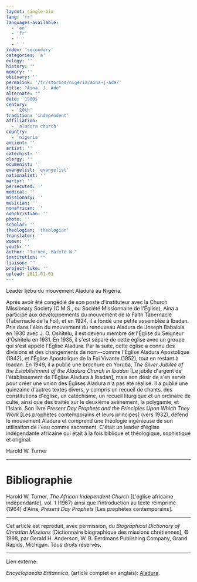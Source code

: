 ```yaml
---
layout: single-bio
lang: 'fr'
languages-available:
  - 'en'
  - 'fr'
  - ' '
  - ' '
index: 'secondary'
categories: 'a'
eulogy: ''
history: ''
memory: ''
obituary: ''
permalink: '/fr/stories/nigeria/aina-j-ade/'
title: "Aina, J. Ade"
alternate: ""
date: '1900s'
century:
  - '20th'
tradition: 'independent'
affiliation:
  - 'aladura church'
country:
  - 'nigeria'
ancient: ''
artist: ''
catechist: ''
clergy: ''
ecumenist: ''
evangelist: 'evangelist'
nationalist: ''
martyr: ''
persecuted: ''
medical: ''
missionary: ''
musician: ''
nonafrican: ''
nonchristian: ''
photo: ''
scholar: ''
theologian: 'theologian'
translator: ''
women: ''
youth: ''
author: "Turner, Harold W."
institution: ""
liaison: ""
project-luke: ''
upload: 2011-01-01
---
```




Leader Ijebu du mouvement Aladura au Nigéria.

Après avoir été congédié de son poste d'instituteur avec la Church Missionary Society (C.M.S., ou Société Missionnaire de l'Église), Aina a participé aux développements du mouvement de la Faith Tabernacle (Tabernacle de la Foi), et en 1924, il a fondé une petite assemblée à Ibadan. Pris dans l'élan du mouvement du renouveau Aladura de Joseph Babalola en 1930 avec J. O. Oshitelu, il est devenu membre de l'Église du Seigneur d'Oshitelu en 1931. En 1935, il s'est séparé de cette église avec un groupe qui s'est appelé l'Église Aladura. Par la suite, cette église a connu des divisions et des changements de nom--comme l'Église Aladura Apostolique (1942), et l'Église Apostolique de la Foi Vivante (1952), tout en restant à Ibadan. En 1949, il a publié une brochure en Yoruba, *The Silver Jubilee of the Establishment of the Aladura Church in Ibadan* [Le jubilé d'argent de l'établissement de l'Église Aladura à Ibadan], mais son désir de s'en servir pour créer une union des Églises Aladura n'a pas été réalisé. Il a publié une quinzaine d'autres textes divers, y compris un recueil de chants, des constitutions d'église, un catéchisme, un recueil liturgique et un ordinaire de culte, ainsi que des traités sur le deuxième avènement, la polygamie, et l'Islam. Son livre *Present Day Prophets and the Principles Upon Which They Work* [Les prophètes contemporains et leurs principes] (vers 1932), défend le mouvement Aladura et comprend une théologie ingénieuse de son utilisation de l'eau comme sacrement. C'était un leader d'église indépendante africaine qui était à la fois biblique et théologique, sophistiqué et original.

Harold W. Turner

---

# Bibliographie

Harold W. Turner, *The African Independent Church* [L'église africaine indépendante], vol. 1 (1967) ainsi que l'introduction au texte réimprimé (1964) d'Aina, *Present Day Prophets* [Les prophètes contemporains].

---

Cet article est reproduit, avec permission, du *Biographical Dictionary of Christian Missions* [Dictionnaire biographique des missions chrétiennes], © 1998, par Gerald H. Anderson, W. B. Eerdmans Publishing Company, Grand Rapids, Michigan. Tous droits réservés.

---

Lien externe:

*Encyclopaedia Britannica*, (article complet en anglais): [Aladura](http://www.britannica.com/EBchecked/topic/12038/Aladura).

